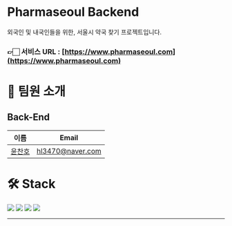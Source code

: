 

# Pharmaseoul Backend
외국인 및 내국인들을 위한, 서울시 약국 찾기 프로젝트입니다.

### 👉🏻  서비스 URL : [https://www.pharmaseoul.com](https://www.pharmaseoul.com)
 
# 👋 팀원 소개

## Back-End

| 이름                                         | Email                |
| -------------------------------------------- | -------------------- |
| [윤찬호](https://github.com/Cllaude99)       | hl3470@naver.com |



# 🛠️ Stack
<img src="https://img.shields.io/badge/python-3776AB?style=for-the-badge&logo=python&logoColor=white">
<img src="https://img.shields.io/badge/django-092E20?style=for-the-badge&logo=django&logoColor=white">
<img src="https://img.shields.io/badge/amazonec2-FF9900?style=for-the-badge&logo=amazonec2&logoColor=white">
<img src="https://img.shields.io/badge/amazonrds-527FFF?style=for-the-badge&logo=amazonrds&logoColor=white">

---



